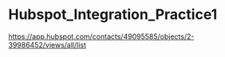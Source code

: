 # Hubspot_Integration_Practice1

https://app.hubspot.com/contacts/49095585/objects/2-39986452/views/all/list

